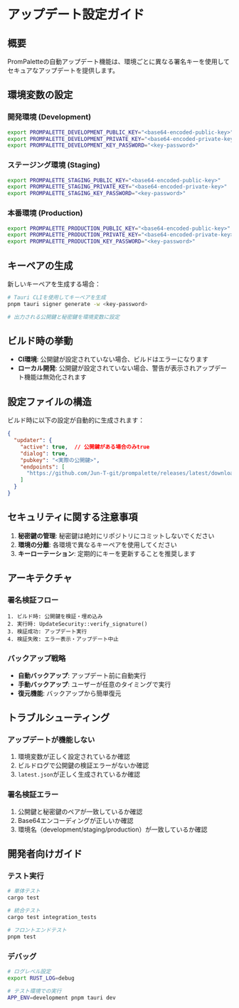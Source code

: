 # アップデート設定ガイド

## 概要

PromPaletteの自動アップデート機能は、環境ごとに異なる署名キーを使用してセキュアなアップデートを提供します。

## 環境変数の設定

### 開発環境 (Development)

```bash
export PROMPALETTE_DEVELOPMENT_PUBLIC_KEY="<base64-encoded-public-key>"
export PROMPALETTE_DEVELOPMENT_PRIVATE_KEY="<base64-encoded-private-key>"
export PROMPALETTE_DEVELOPMENT_KEY_PASSWORD="<key-password>"
```

### ステージング環境 (Staging)

```bash
export PROMPALETTE_STAGING_PUBLIC_KEY="<base64-encoded-public-key>"
export PROMPALETTE_STAGING_PRIVATE_KEY="<base64-encoded-private-key>"
export PROMPALETTE_STAGING_KEY_PASSWORD="<key-password>"
```

### 本番環境 (Production)

```bash
export PROMPALETTE_PRODUCTION_PUBLIC_KEY="<base64-encoded-public-key>"
export PROMPALETTE_PRODUCTION_PRIVATE_KEY="<base64-encoded-private-key>"
export PROMPALETTE_PRODUCTION_KEY_PASSWORD="<key-password>"
```

## キーペアの生成

新しいキーペアを生成する場合：

```bash
# Tauri CLIを使用してキーペアを生成
pnpm tauri signer generate -w <key-password>

# 出力される公開鍵と秘密鍵を環境変数に設定
```

## ビルド時の挙動

- **CI環境**: 公開鍵が設定されていない場合、ビルドはエラーになります
- **ローカル開発**: 公開鍵が設定されていない場合、警告が表示されアップデート機能は無効化されます

## 設定ファイルの構造

ビルド時に以下の設定が自動的に生成されます：

```json
{
  "updater": {
    "active": true,  // 公開鍵がある場合のみtrue
    "dialog": true,
    "pubkey": "<実際の公開鍵>",
    "endpoints": [
      "https://github.com/Jun-T-git/prompalette/releases/latest/download/latest.json"
    ]
  }
}
```

## セキュリティに関する注意事項

1. **秘密鍵の管理**: 秘密鍵は絶対にリポジトリにコミットしないでください
2. **環境の分離**: 各環境で異なるキーペアを使用してください
3. **キーローテーション**: 定期的にキーを更新することを推奨します

## アーキテクチャ

### 署名検証フロー

```
1. ビルド時: 公開鍵を検証・埋め込み
2. 実行時: UpdateSecurity::verify_signature()
3. 検証成功: アップデート実行
4. 検証失敗: エラー表示・アップデート中止
```

### バックアップ戦略

- **自動バックアップ**: アップデート前に自動実行
- **手動バックアップ**: ユーザーが任意のタイミングで実行
- **復元機能**: バックアップから簡単復元

## トラブルシューティング

### アップデートが機能しない

1. 環境変数が正しく設定されているか確認
2. ビルドログで公開鍵の検証エラーがないか確認
3. `latest.json`が正しく生成されているか確認

### 署名検証エラー

1. 公開鍵と秘密鍵のペアが一致しているか確認
2. Base64エンコーディングが正しいか確認
3. 環境名（development/staging/production）が一致しているか確認

## 開発者向けガイド

### テスト実行

```bash
# 単体テスト
cargo test

# 統合テスト
cargo test integration_tests

# フロントエンドテスト
pnpm test
```

### デバッグ

```bash
# ログレベル設定
export RUST_LOG=debug

# テスト環境での実行
APP_ENV=development pnpm tauri dev
```